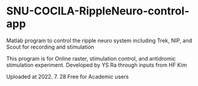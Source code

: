 # SNU-COCILA-RippleNeuro-control-app
Matlab program to control the ripple neuro system including Trek, NIP, and Scout for recording and stimulation

This program is for Online raster, stimulation control, and antidromic stimulation experiment.
Developed by YS Ra through inputs from HF Kim

Uploaded at 2022. 7. 28
Free for Academic users
